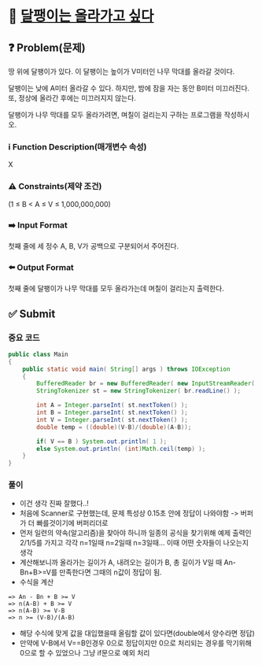 # :bookmark_tabs: [달팽이는 올라가고 싶다][title]

## :question: Problem(문제)
땅 위에 달팽이가 있다. 이 달팽이는 높이가 V미터인 나무 막대를 올라갈 것이다.

달팽이는 낮에 A미터 올라갈 수 있다. 하지만, 밤에 잠을 자는 동안 B미터 미끄러진다. 또, 정상에 올라간 후에는 미끄러지지 않는다.

달팽이가 나무 막대를 모두 올라가려면, 며칠이 걸리는지 구하는 프로그램을 작성하시오.

### :information_source: Function Description(매개변수 속성)
X

### :warning: Constraints(제약 조건)
(1 ≤ B < A ≤ V ≤ 1,000,000,000)

### :arrow_right: Input Format
첫째 줄에 세 정수 A, B, V가 공백으로 구분되어서 주어진다.

### :arrow_left: Output Format
첫째 줄에 달팽이가 나무 막대를 모두 올라가는데 며칠이 걸리는지 출력한다.

## :white_check_mark: Submit
### 중요 코드
``` java
public class Main
{
	public static void main( String[] args ) throws IOException
	{
		BufferedReader br = new BufferedReader( new InputStreamReader( System.in ) );
		StringTokenizer st = new StringTokenizer( br.readLine() );

		int A = Integer.parseInt( st.nextToken() );
		int B = Integer.parseInt( st.nextToken() );
		int V = Integer.parseInt( st.nextToken() );
		double temp = ((double)(V-B)/(double)(A-B));

		if( V == B ) System.out.println( 1 );
		else System.out.println( (int)Math.ceil(temp) );
	}
}
```
### 풀이
- 이건 생각 진짜 잘했다..!
- 처음에 Scanner로 구현했는데, 문제 특성상 0.15초 안에 정답이 나와야함 -> 버퍼가 더 빠를것이기에 버퍼리더로 
- 먼저 일련의 약속(알고리즘)을 찾아야 하니까 일종의 공식을 찾기위해 예제 출력인 2/1/5를 가지고 각각 n=1일때 n=2일때 n=3일때... 이때 어떤 숫자들이 나오는지 생각
- 계산해보니까 올라가는 길이가 A, 내려오는 길이가 B, 총 길이가 V일 때 An-Bn+B>=V를 만족한다면 그때의 n값이 정답이 됨.
- 수식을 계산
```
=> An - Bn + B >= V
=> n(A-B) + B >= V
=> n(A-B) >= V-B
=> n >= (V-B)/(A-B)
```
- 해당 수식에 맞게 값을 대입했을때 올림할 값이 있다면(double에서 양수라면 정답)
- 만약에 V-B에서 V==B인경우 0으로 정답이지만 0으로 처리되는 경우를 막기위해 0으로 할 수 있었으나 그냥 if문으로 예외 처리

[title]: https://www.acmicpc.net/problem/2869
